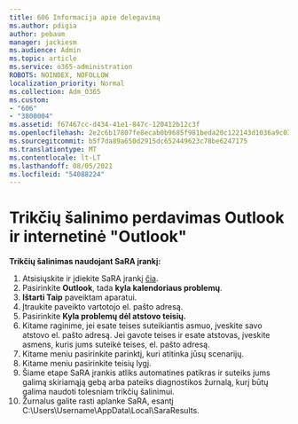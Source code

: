 ```yaml
---
title: 606 Informacija apie delegavimą
ms.author: pdigia
author: pebaum
manager: jackiesm
ms.audience: Admin
ms.topic: article
ms.service: o365-administration
ROBOTS: NOINDEX, NOFOLLOW
localization_priority: Normal
ms.collection: Adm_O365
ms.custom:
- "606"
- "3800004"
ms.assetid: f67467cc-d434-41e1-847c-120412b12c3f
ms.openlocfilehash: 2e2c6b17807fe8ecab0b9685f981beda20c122143d1036a9c03075552c5ca897
ms.sourcegitcommit: b5f7da89a650d2915dc652449623c78be6247175
ms.translationtype: MT
ms.contentlocale: lt-LT
ms.lasthandoff: 08/05/2021
ms.locfileid: "54088224"
---
```

# <a name="troubleshooting-delegation-in-outlook-and-outlook-on-the-web"></a>Trikčių šalinimo perdavimas Outlook ir internetinė "Outlook"

**Trikčių šalinimas naudojant SaRA įrankį:**

1. Atsisiųskite ir įdiekite SaRA įrankį [čia](https://aka.ms/SaRA-SkypeForBusinessSignIn).
1. Pasirinkite **Outlook**, tada **kyla kalendoriaus problemų**.
1. **Ištarti Taip** paveiktam aparatui.
1. Įtraukite paveikto vartotojo el. pašto adresą.
1. Pasirinkite **Kyla problemų dėl atstovo teisių.**
1. Kitame raginime, jei esate teises suteikiantis asmuo, įveskite savo atstovo el. pašto adresą. Jei gavote teises ir esate atstovas, įveskite asmens, kuris jums suteikė teises, el. pašto adresą.
1. Kitame meniu pasirinkite parinktį, kuri atitinka jūsų scenarijų.
1. Kitame meniu pasirinkite teisių lygį.
1. Šiame etape SaRA įrankis atliks automatines patikras ir suteiks jums galimą skiriamąją gebą arba pateiks diagnostikos žurnalą, kurį būtų galima naudoti tolesniam trikčių šalinimui.
1. Žurnalus galite rasti aplanke SaRA, esantį C:\Users\Username\AppData\Local\SaraResults.
